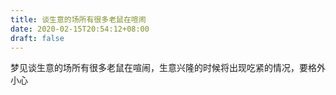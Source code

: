 ```yaml
---
title: 谈生意的场所有很多老鼠在喧闹
date: 2020-02-15T20:54:12+08:00
draft: false
---
```


梦见谈生意的场所有很多老鼠在喧闹，生意兴隆的时候将出现吃紧的情况，要格外小心